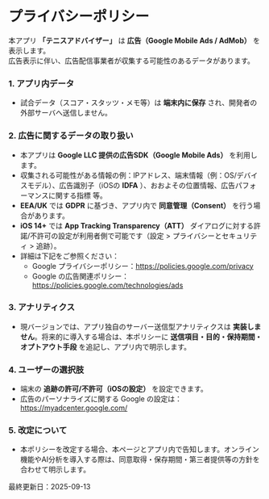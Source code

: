 <link rel="stylesheet" href="assets/style.css">

<div class="container">

# プライバシーポリシー

<div class="callout" markdown="1">

本アプリ **「テニスアドバイザー」** は **広告（Google Mobile Ads / AdMob）** を表示します。  
広告表示に伴い、広告配信事業者が収集する可能性のあるデータがあります。

### 1. アプリ内データ
- 試合データ（スコア・スタッツ・メモ等）は **端末内に保存** され、開発者の外部サーバへ送信しません。

### 2. 広告に関するデータの取り扱い
- 本アプリは **Google LLC 提供の広告SDK（Google Mobile Ads）** を利用します。
- 収集される可能性がある情報の例：IPアドレス、端末情報（例：OS/デバイスモデル）、広告識別子（iOSの **IDFA** ）、おおよその位置情報、広告パフォーマンスに関する指標 等。
- **EEA/UK** では **GDPR** に基づき、アプリ内で **同意管理（Consent）** を行う場合があります。
- **iOS 14+** では **App Tracking Transparency（ATT）** ダイアログに対する許諾/不許可の設定が利用者側で可能です（設定 > プライバシーとセキュリティ > 追跡）。
- 詳細は下記をご参照ください：  
  - Google プライバシーポリシー：<https://policies.google.com/privacy>  
  - Google の広告関連ポリシー：<https://policies.google.com/technologies/ads>

### 3. アナリティクス
- 現バージョンでは、アプリ独自のサーバー送信型アナリティクスは **実装しません**。将来的に導入する場合は、本ポリシーに **送信項目・目的・保持期間・オプトアウト手段** を追記し、アプリ内で明示します。

### 4. ユーザーの選択肢
- 端末の **追跡の許可/不許可（iOSの設定）** を設定できます。
- 広告のパーソナライズに関する Google の設定は：<https://myadcenter.google.com/>

### 5. 改定について
- 本ポリシーを改定する場合、本ページとアプリ内で告知します。オンライン機能やAI分析を導入する際は、同意取得・保存期間・第三者提供等の方針を合わせて明示します。

</div>

<div class="footer">最終更新日：2025-09-13</div>
</div>
